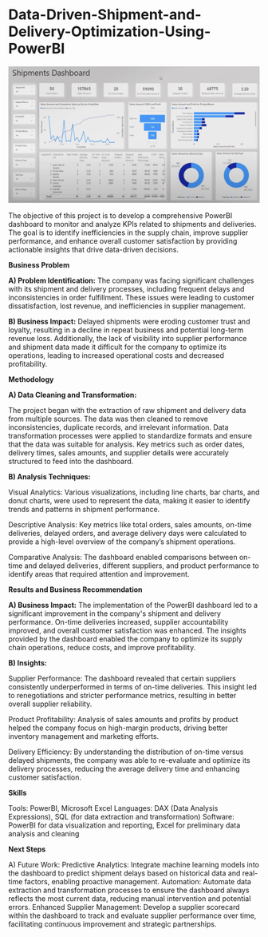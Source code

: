 # Data-Driven-Shipment-and-Delivery-Optimization-Using-PowerBI

![ALT text](https://github.com/Pralhad789/Data-Driven-Shipment-and-Delivery-Optimization-Using-PowerBI/blob/main/Shipment_dashboard.png)


The objective of this project is to develop a comprehensive PowerBI dashboard to monitor and analyze KPIs related to shipments and deliveries. The goal is to identify inefficiencies in the supply chain, improve supplier performance, and enhance overall customer satisfaction by providing actionable insights that drive data-driven decisions.

**Business Problem**

**A) Problem Identification:**
  The company was facing significant challenges with its shipment and delivery processes, including frequent delays and inconsistencies in order fulfillment. These issues were leading to customer dissatisfaction, lost revenue, and inefficiencies in supplier management.
  
**B) Business Impact:** 
  Delayed shipments were eroding customer trust and loyalty, resulting in a decline in repeat business and potential long-term revenue loss. Additionally, the lack of visibility into supplier performance and shipment data made it difficult for the company to optimize its operations, leading to increased operational costs and decreased profitability.

**Methodology**

**A) Data Cleaning and Transformation:** 

The project began with the extraction of raw shipment and delivery data from multiple sources. The data was then cleaned to remove inconsistencies, duplicate records, and irrelevant information. Data transformation processes were applied to standardize formats and ensure that the data was suitable for analysis. Key metrics such as order dates, delivery times, sales amounts, and supplier details were accurately structured to feed into the dashboard.
  
**B) Analysis Techniques:**

Visual Analytics: Various visualizations, including line charts, bar charts, and donut charts, were used to represent the data, making it easier to identify trends and patterns in shipment performance.

Descriptive Analysis: Key metrics like total orders, sales amounts, on-time deliveries, delayed orders, and average delivery days were calculated to provide a high-level overview of the company’s shipment operations.

Comparative Analysis: The dashboard enabled comparisons between on-time and delayed deliveries, different suppliers, and product performance to identify areas that required attention and improvement.

**Results and Business Recommendation**

**A) Business Impact:**
The implementation of the PowerBI dashboard led to a significant improvement in the company's shipment and delivery performance. On-time deliveries increased, supplier accountability improved, and overall customer satisfaction was enhanced. The insights provided by the dashboard enabled the company to optimize its supply chain operations, reduce costs, and improve profitability.

**B) Insights:**

Supplier Performance: The dashboard revealed that certain suppliers consistently underperformed in terms of on-time deliveries. This insight led to renegotiations and stricter performance metrics, resulting in better overall supplier reliability.

Product Profitability: Analysis of sales amounts and profits by product helped the company focus on high-margin products, driving better inventory management and marketing efforts.

Delivery Efficiency: By understanding the distribution of on-time versus delayed shipments, the company was able to re-evaluate and optimize its delivery processes, reducing the average delivery time and enhancing customer satisfaction.

**Skills**

Tools: PowerBI, Microsoft Excel
Languages: DAX (Data Analysis Expressions), SQL (for data extraction and transformation)
Software: PowerBI for data visualization and reporting, Excel for preliminary data analysis and cleaning

**Next Steps**

A) Future Work:
Predictive Analytics: Integrate machine learning models into the dashboard to predict shipment delays based on historical data and real-time factors, enabling proactive management.
Automation: Automate data extraction and transformation processes to ensure the dashboard always reflects the most current data, reducing manual intervention and potential errors.
Enhanced Supplier Management: Develop a supplier scorecard within the dashboard to track and evaluate supplier performance over time, facilitating continuous improvement and strategic partnerships.
